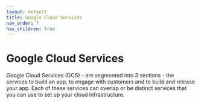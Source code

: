 ```yaml
---
layout: default
title: Google Cloud Services
nav_order: 7
has_children: true
---
```



# Google Cloud Services

Google Cloud Services (GCS) - are segmented into 3 sections - the services to build an app, to engage with customers and to build and release your app. Each of these services can overlap or be distinct services that you can use to set up your cloud infrastructure.
